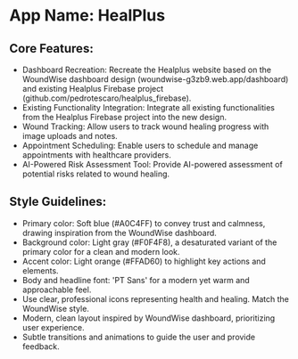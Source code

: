 # **App Name**: HealPlus

## Core Features:

- Dashboard Recreation: Recreate the Healplus website based on the WoundWise dashboard design (woundwise-g3zb9.web.app/dashboard) and existing Healplus Firebase project (github.com/pedrotescaro/healplus_firebase).
- Existing Functionality Integration: Integrate all existing functionalities from the Healplus Firebase project into the new design.
- Wound Tracking: Allow users to track wound healing progress with image uploads and notes.
- Appointment Scheduling: Enable users to schedule and manage appointments with healthcare providers.
- AI-Powered Risk Assessment Tool: Provide AI-powered assessment of potential risks related to wound healing.

## Style Guidelines:

- Primary color: Soft blue (#A0C4FF) to convey trust and calmness, drawing inspiration from the WoundWise dashboard.
- Background color: Light gray (#F0F4F8), a desaturated variant of the primary color for a clean and modern look.
- Accent color: Light orange (#FFAD60) to highlight key actions and elements.
- Body and headline font: 'PT Sans' for a modern yet warm and approachable feel.
- Use clear, professional icons representing health and healing. Match the WoundWise style.
- Modern, clean layout inspired by WoundWise dashboard, prioritizing user experience.
- Subtle transitions and animations to guide the user and provide feedback.